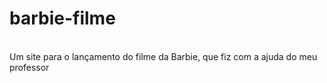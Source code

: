 # barbie-filme
<br> Um site para o lançamento do filme da Barbie, que fiz com a ajuda do meu professor
